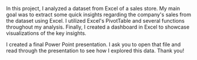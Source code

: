 In this project, I analyzed a dataset from Excel of a sales store. My main goal was to extract some quick insights regarding the company's sales from the dataset using Excel. I utilized Excel's PivotTable and several functions throughout my analysis. Finally, I created a dashboard in Excel to showcase visualizations of the key insights.

I created a final Power Point presentation. I ask you to open that file and read through the presentation to see how I explored this data. Thank you!
